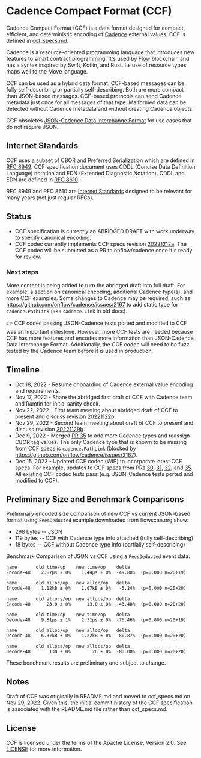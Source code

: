 
# Cadence Compact Format (CCF)

Cadence Compact Format (CCF) is a data format designed for compact, efficient, and deterministic encoding of [Cadence](https://github.com/onflow/cadence) external values.  CCF is defined in [ccf_specs.md](ccf_specs.md).

Cadence is a resource-oriented programming language that introduces new features to smart contract programming.  It's used by [Flow](https://github.com/onflow/flow-go) blockchain and has a syntax inspired by Swift, Kotlin, and Rust. Its use of resource types maps well to the Move language.

CCF can be used as a hybrid data format.  CCF-based messages can be fully self-describing or partially self-describing.  Both are more compact than JSON-based messages.  CCF-based protocols can send Cadence metadata just once for all messages of that type.  Malformed data can be detected without Cadence metadata and without creating Cadence objects.

CCF obsoletes [JSON-Cadence Data Interchange Format](https://developers.flow.com/cadence/json-cadence-spec) for use cases that do not require JSON.

## Internet Standards

CCF uses a subset of CBOR and Preferred Serialization which are defined in [RFC 8949](https://www.rfc-editor.org/rfc/rfc8949).  CCF specification document uses CDDL (Concise Data Definition Language) notation and EDN (Extended Diagnostic Notation).  CDDL and EDN are defined in [RFC 8610](https://www.rfc-editor.org/rfc/rfc8610).  

RFC 8949 and RFC 8610 are [Internet Standards](https://en.wikipedia.org/wiki/Internet_Standard) designed to be relevant for many years (not just regular RFCs).

## Status

- CCF specification is currently an ABRIDGED DRAFT with work underway to specify canonical encoding.
- CCF codec currently implements CCF specs revision [20221212a](https://github.com/fxamacker/ccf_draft/blob/aaca94b2478b821b92db155cbce32ff2554f4f95/ccf_specs.md). The CCF codec will be submitted as a PR to onflow/cadence once it's ready for review.

### Next steps

More content is being added to turn the abridged draft into full draft.  For example, a section on canonical encoding, additional Cadence type(s), and more CCF examples.  Some changes to Cadence may be required, such as https://github.com/onflow/cadence/issues/2167 to add static type for `cadence.PathLink` (aka `cadence.Link` in old docs).

:point_right:  CCF codec passing JSON-Cadence tests ported and modified to CCF was an important milestone.  However, more CCF tests are needed because CCF has more features and encodes more information than JSON-Cadence Data Interchange Format.  Additionally, the CCF codec will need to be fuzz tested by the Cadence team before it is used in production.

## Timeline
- Oct 18, 2022 - Resume onboarding of Cadence external value encoding and requirements.
- Nov 17, 2022 - Share the abridged first draft of CCF with Cadence team and Ramtin for initial sanity check.
- Nov 22, 2022 - First team meeting about abridged draft of CCF to present and discuss revision [20221122b](https://github.com/fxamacker/ccf_draft/blob/2594c4859e51715bb9e770cc42542eb31278cfc4/README.md).
- Nov 29, 2022 - Second team meeting about draft of CCF to present and discuss revision [20221129b](https://github.com/fxamacker/ccf_draft/blob/2c9541a90de968413ec34d31dcf2444949dbce1e/ccf_specs.md).
- Dec 9, 2022 - Merged [PR 35](https://github.com/fxamacker/ccf_draft/pull/35) to add more Cadence types and reassign CBOR tag values. The only Cadence type that is known to be missing from CCF specs is `cadence.PathLink` (blocked by https://github.com/onflow/cadence/issues/2167).
- Dec 15, 2022 - Updated CCF codec (WIP) to incorporate latest CCF specs.  For example, updates to CCF specs from PRs [30](https://github.com/fxamacker/ccf_draft/pull/30), [31](https://github.com/fxamacker/ccf_draft/pull/31), [32](https://github.com/fxamacker/ccf_draft/pull/32), and [35](https://github.com/fxamacker/ccf_draft/pull/35).  All existing CCF codec tests pass (e.g. JSON-Cadence tests ported and modified to CCF).

## Preliminary Size and Benchmark Comparisons

Preliminary encoded size comparison of new CCF vs current JSON-based format using `FeesDeducted` example downloaded from flowscan.org show:
- 298 bytes -- JSON
- 119 bytes -- CCF with Cadence type info attached (fully self-describing)
- 18 bytes -- CCF without Cadence type info (partially self-describing)

Benchmark Comparison of JSON vs CCF using a `FeesDeducted` event data.

```
name       old time/op    new time/op    delta
Encode-48    2.87µs ± 0%    1.44µs ± 0%  -49.88%  (p=0.000 n=20+19)

name       old alloc/op   new alloc/op   delta
Encode-48    1.12kB ± 0%    1.07kB ± 0%   -5.24%  (p=0.000 n=20+20)

name       old allocs/op  new allocs/op  delta
Encode-48      23.0 ± 0%      13.0 ± 0%  -43.48%  (p=0.000 n=20+20)

name       old time/op    new time/op    delta
Decode-48    9.81µs ± 1%    2.31µs ± 0%  -76.46%  (p=0.000 n=20+19)

name       old alloc/op   new alloc/op   delta
Decode-48    6.37kB ± 0%    1.22kB ± 0%  -80.87%  (p=0.000 n=20+20)

name       old allocs/op  new allocs/op  delta
Decode-48       130 ± 0%        26 ± 0%  -80.00%  (p=0.000 n=20+20)
```

These benchmark results are preliminary and subject to change.

## Notes

Draft of CCF was originally in README.md and moved to ccf_specs.md on Nov 29, 2022. Given this, the initial commit history of the CCF specification is associated with the README.md file rather than ccf_specs.md.

## License

CCF is licensed under the terms of the Apache License, Version 2.0. See [LICENSE](LICENSE) for more information.
